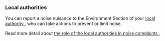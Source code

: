 ###  **Local authorities**

You can report a noise nuisance to the Environment Section of your [ local
authority ](https://www.gov.ie/en/publication/942f74-local-authorities/) , who
can take actions to prevent or limit noise.

Read more detail about [ the role of the local authorities in noise complaints
](https://www.irishstatutebook.ie/eli/1992/act/7/section/108/enacted/en/html#sec108)
.
